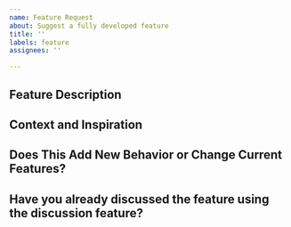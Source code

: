 ```yaml
---
name: Feature Request
about: Suggest a fully developed feature
title: ''
labels: feature
assignees: ''

---
```

<!--- Provide a general summary of the feature in the Title above -->

## Feature Description
<!--- Tell us what should happen -->


## Context and Inspiration
<!--- What version are you in? Will this feature be used with other mods? -->
<!--- What inspired you to suggest this idea? -->


## Does This Add New Behavior or Change Current Features?


## Have you already discussed the feature using the discussion feature?
<!--- Features should first be discussed so they can be fully developed. -->
<!--- https://github.com/dodogang/plume/discussions/new -->
